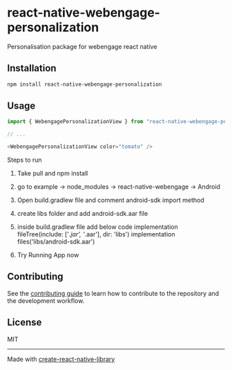 # react-native-webengage-personalization

Personalisation package for webengage react native

## Installation

```sh
npm install react-native-webengage-personalization
```

## Usage

```js
import { WebengagePersonalizationView } from "react-native-webengage-personalization";

// ...

<WebengagePersonalizationView color="tomato" />

```
Steps to run 
1. Take pull and npm install
2. go to example -> node_modules -> react-native-webengage -> Android
3. Open build.gradlew file and comment android-sdk import method 
4. create libs folder and add android-sdk.aar file
5. inside build.gradlew file add below code
  implementation fileTree(include: ['*.jar', '*.aar'], dir: 'libs')
  implementation files('libs/android-sdk.aar')
 
6. Try Running App now

## Contributing

See the [contributing guide](CONTRIBUTING.md) to learn how to contribute to the repository and the development workflow.

## License

MIT

---

Made with [create-react-native-library](https://github.com/callstack/react-native-builder-bob)
